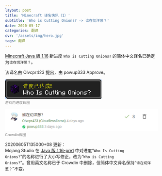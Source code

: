 ```yaml
---
layout: post
title: 'Minecraft 译名快讯（1）'
subtitle: 'Who is Cutting Onions? -> 谁在切洋葱？'
date: 2020-05-17
categories: 翻译
cvr: '/assets/img/hero.jpg'
tags: 翻译
---
```

<a href ='https://minecraft-zh.gamepedia.com/Java%E7%89%881.16'>Minecraft Java 版 1.16</a> 新进度 <code>Who is Cutting Onions?</code> 的简体中文译名已确定为<code>谁在切洋葱？</code>。

该译名由 Olvcpr423 提出，由 powup333 Approve。

<img src ='/assets/img/Minecraft 译名快讯（1）/whoiscuttingonions.png'><br><small><font color ='#808080'>游戏内进度截图</font></small>

<img src ='/assets/img/Minecraft 译名快讯（1）/whoiscuttingonionscrowdin.png'><br><small><font color ='#808080'>Crowdin截图</font></small>

20200605T135000+08 更新：<br>
Mojang Studio 在 <a href ='https://minecraft-zh.gamepedia.com/Java%E7%89%881.16-pre1'>Java 版 1.16-pre1</a> 中对进度“<code>Who Is Cutting Onions?</code>”的名称进行了大小写修正，改为“<code>Who is Cutting Onions?</code>”。曾用英文名称已于 Crowdin 中删除，但简体中文译名保持“<code>谁在切洋葱？</code>”不变。
